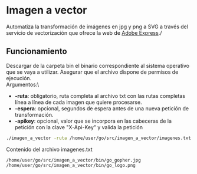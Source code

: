 # Imagen a vector
Automatiza la transformación de imágenes en jpg y png a SVG a través del servicio de vectorización que ofrece la web de [Adobe Express](https://www.adobe.com/es/express/feature/image/convert/svg)./


## Funcionamiento
Descargar de la carpeta bin el binario correspondiente al sistema operativo que se vaya a utilizar. Asegurar que el archivo dispone de permisos de ejecución.\
Argumentos:\
- **-ruta**: obligatorio, ruta completa al archivo txt con las rutas completas línea a línea de cada imagen que quiere procesarse.
- **-espera**: opcional, segundos de espera antes de una nueva petición de transformación.
- **-apikey**: opcional, valor que se incorpora en las cabeceras de la petición con la clave "X-Api-Key" y valida la petición
```bash
./imagen_a_vector -ruta /home/user/go/src/imagen_a_vector/imagenes.txt
```

Contenido del archivo imagenes.txt
```
/home/user/go/src/imagen_a_vector/bin/go_gopher.jpg
/home/user/go/src/imagen_a_vector/bin/go_logo.png
```